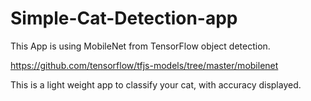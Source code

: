# Simple-Cat-Detection-app

This App is using MobileNet from TensorFlow object detection.

https://github.com/tensorflow/tfjs-models/tree/master/mobilenet

This is a light weight app to classify your cat, with accuracy displayed.